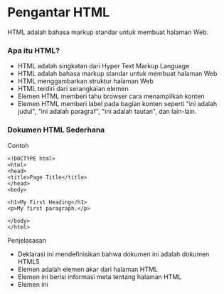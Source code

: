 # Pengantar HTML
HTML adalah bahasa markup standar untuk membuat halaman Web.

### Apa itu HTML?
- HTML adalah singkatan dari Hyper Text Markup Language
- HTML adalah bahasa markup standar untuk membuat halaman Web
- HTML menggambarkan struktur halaman Web
- HTML terdiri dari serangkaian elemen
- Elemen HTML memberi tahu browser cara menampilkan konten
- Elemen HTML memberi label pada bagian konten seperti "ini adalah judul", "ini adalah paragraf", "ini adalah tautan", dan lain-lain.

### Dokumen HTML Sederhana
Contoh
```
<!DOCTYPE html>
<html>
<head>
<title>Page Title</title>
</head>
<body>

<h1>My First Heading</h1>
<p>My first paragraph.</p>

</body>
</html>
```
Penjelasasan
- Deklarasi ini <!DOCTYPE html>mendefinisikan bahwa dokumen ini adalah dokumen HTML5
- Elemen <html>adalah elemen akar dari halaman HTML
- Elemen ini <head>berisi informasi meta tentang halaman HTML
- Elemen ini <title> menentukan judul untuk halaman HTML (yang ditampilkan di bilah judul browser atau di tab halaman)
- Elemen <body>mendefinisikan badan dokumen, dan merupakan wadah untuk semua konten yang terlihat, seperti judul, paragraf, gambar, hyperlink, tabel, daftar, dll.
- Elemen ini ```<h1>``` mendefinisikan judul besar
- Elemen ```<p>``` mendefinisikan sebuah paragraf

### Apa itu Elemen HTML?
Elemen HTML didefinisikan oleh tag awal, beberapa konten, dan tag akhir:
```< tagname > Konten ada di sini... < /tagname >```

<b> Elemen HTML adalah segalanya dari tag awal hingga tag akhir:
```
< h1 > Judul Pertama Saya < /h1 >
< p > Paragraf pertama saya. < /p >
Start tag	Element content	End tag
<h1>	My First Heading	</h1>
<p>	My first paragraph.	</p>
<br>	none	none
```
Catatan: Beberapa elemen HTML tidak memiliki konten (seperti elemen <br>). Elemen-elemen ini disebut elemen kosong. Elemen kosong tidak memiliki tag penutup!

### Peramban Web
Tujuan peramban web (Chrome, Edge, Firefox, Safari) adalah untuk membaca dokumen HTML dan menampilkannya dengan benar.
Peramban tidak menampilkan tag HTML, tetapi menggunakannya untuk menentukan cara menampilkan dokumen:
 
Catatan: Konten di dalam bagian <body> akan ditampilkan di peramban. Konten di dalam elemen <title> akan ditampilkan di bilah judul peramban atau di tab halaman.


